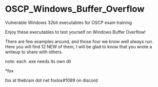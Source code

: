 # OSCP_Windows_Buffer_Overflow
Vulnerable Windows 32bit executables for OSCP exam training

Enjoy these executables to test yourself on Windows Buffer Overflow!

There are few examples around, and those four we know well always run. Here you will find 12 NEW of them, I will be glad to know that you wrote a writeup to share with others.


note: each .exe needs its own dll


   *fox


fox at thebrain dot net
foxlox#1089 on discord
